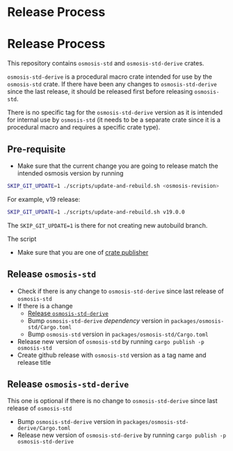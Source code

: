 # Release Process

# Release Process

This repository contains `osmosis-std` and `osmosis-std-derive` crates. 

`osmosis-std-derive` is a procedural macro crate intended for use by the `osmosis-std` crate. 
If there have been any changes to `osmosis-std-derive` since the last release, it should be released first before releasing `osmosis-std`.

There is no specific tag for the `osmosis-std-derive` version as it is intended for internal use by `osmosis-std` (it needs to be a separate crate since it is a procedural macro and requires a specific crate type).

## Pre-requisite
- Make sure that the current change you are going to release match the intended osmosis version by running
```bash
SKIP_GIT_UPDATE=1 ./scripts/update-and-rebuild.sh <osmosis-revision>
```

For example, v19 release:
```bash
SKIP_GIT_UPDATE=1 ./scripts/update-and-rebuild.sh v19.0.0
```

The `SKIP_GIT_UPDATE=1` is there for not creating new autobuild branch.

The script 

- Make sure that you are one of [crate publisher](https://github.com/orgs/osmosis-labs/teams/crate-publishers)


## Release `osmosis-std`
- Check if there is any change to `osmosis-std-derive` since last release of `osmosis-std`
- If there is a change
    - [Release `osmosis-std-derive`](#release-osmosis-std-derive)
    - Bump `osmosis-std-derive` *dependency* version in `packages/osmosis-std/Cargo.toml`
    - Bump `osmosis-std` version in `packages/osmosis-std/Cargo.toml`
- Release new version of `osmosis-std` by running `cargo publish -p osmosis-std`
- Create github release with `osmosis-std` version as a tag name and release title


## Release `osmosis-std-derive`
This one is optional if there is no change to `osmosis-std-derive` since last release of `osmosis-std`
- Bump `osmosis-std-derive` version in `packages/osmosis-std-derive/Cargo.toml`
- Release new version of `osmosis-std-derive` by running `cargo publish -p osmosis-std-derive`